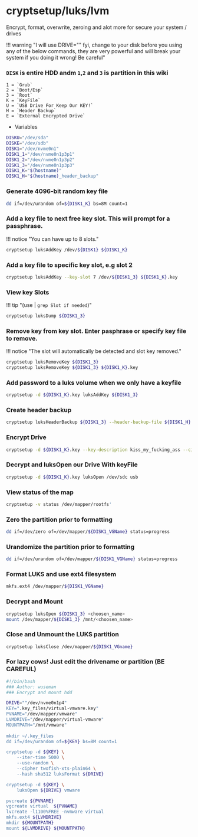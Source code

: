 # cryptsetup/luks/lvm

Encrypt, format, overwrite, zeroing and alot more for secure your system / drives

!!! warning "I will use DRIVE="<disk>" fyi, change <disk> to your disk before you using any of the below commands, they are very powerful and will break your system if you doing it wrong! Be careful"

### `DISK` is entire HDD andm `1`,`2` and `3` is partition in this wiki

	1 = `Grub`
	2 = `Boot/Esp`
	3 = `Root`
	K = `KeyFile`
	U = `USB Drive For Keep Our KEY!`
	H = `Header Backup`
	E = `External Encrypted Drive`

* Variables

```sh
DISKU="/dev/sda"
DISKE="/dev/sdb"
DISK1="/dev/nvme0n1"
DISK1_1="/dev/nvme0n1p3p1" 
DISK1_2="/dev/nvme0n1p3p2" 
DISK1_3="/dev/nvme0n1p3p3" 
DISK1_K="$(hostname)"
DISK1_H="$(hostname)_header_backup"
```

### Generate 4096-bit random key file

```sh
dd if=/dev/urandom of=${DISK1_K} bs=8M count=1
```

### Add a key file to next free key slot. This will prompt for a passphrase. 

!!! notice "You can have up to 8 slots."

```sh
cryptsetup luksAddKey /dev/${DISK1} ${DISK1_K}
```

### Add a key file to specific key slot, e.g slot 2

```sh
cryptsetup luksAddKey --key-slot 7 /dev/${DISK1_3} ${DISK1_K}.key
```

### View key Slots

!!! tip "(use | `grep Slot if needed`)"

```sh
cryptsetup luksDump ${DISK1_3}
```

### Remove key from key slot. Enter pasphrase or specify key file to remove. 

!!! notice "The slot will automatically be detected and slot key removed."

```sh
cryptsetup luksRemoveKey ${DISK1_3}
cryptsetup luksRemoveKey ${DISK1_3} ${DISK1_K}.key
```

### Add password to a luks volume when we only have a keyfile

```sh
cryptsetup -d ${DISK1_K}.key luksAddKey ${DISK1_3}
```

### Create header backup

```sh
cryptsetup luksHeaderBackup ${DISK1_3} --header-backup-file ${DISK1_H}.img
```

### Encrypt Dríve

```sh
cryptsetup -d ${DISK1_K}.key --key-description kiss_my_fucking_ass --cipher twofish-xts-plain64 --hash sha512 --iter-time 5000 --use-urandom luksFormat ${DISK1}
```

### Decrypt and luksOpen our Drive With keyFile 

```sh
cryptsetup -d ${DISK1_K}.key luksOpen /dev/sdc usb
```

### View status of the map

```sh
cryptsetup -v status /dev/mapper/rootfs'
```

### Zero the partition prior to formatting

```sh
dd if=/dev/zero of=/dev/mapper/${DISK1_VGName} status=progress
```

### Urandomize the partition prior to formatting

```sh
dd if=/dev/urandom of=/dev/mapper/${DISK1_VGName} status=progress
```

### Format LUKS and use ext4 filesystem

```sh
mkfs.ext4 /dev/mapper/${DISK1_VGName}
```

### Decrypt and Mount

```sh
cryptsetup luksOpen ${DISK1_3} <choosen_name>
mount /dev/mapper/${DISK1_3} /mnt/<choosen_name>
```
### Close and Unmount the LUKS partition

```sh
cryptsetup luksClose /dev/mapper/${DISK1_VGname}
```
	
### For lazy cows! Just edit the drivename or partition (BE CAREFUL)


```sh
#!/bin/bash
### Author: wuseman
### Encrypt and mount hdd

DRIVE=""/dev/nvme0n1p4"
KEY=".key_files/virtual-vmware.key"
PVNAME="/dev/mapper/vmware"
LVMDRIVE="/dev/mapper/virtual-vmware"
MOUNTPATH="/mnt/vmware"
	
mkdir ~/.key_files
dd if=/dev/urandom of=${KEY} bs=8M count=1

cryptsetup -d ${KEY} \
	--iter-time 5000 \
	--use-random \
	--cipher twofish-xts-plain64 \
	--hash sha512 luksFormat ${DRIVE}

cryptsetup -d ${KEY} \
	luksOpen ${DRIVE} vmware

pvcreate ${PVNAME}
vgcreate virtual  ${PVNAME}
lvcreate -l1100%FREE -nvmware virtual
mkfs.ext4 ${LVMDRIVE}
mkdir ${MOUNTPATH}
mount ${LVMDRIVE} ${MOUNTPATH}
```	

	
	
